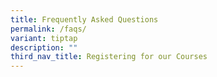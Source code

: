 ```yaml
---
title: Frequently Asked Questions
permalink: /faqs/
variant: tiptap
description: ""
third_nav_title: Registering for our Courses
---
```

